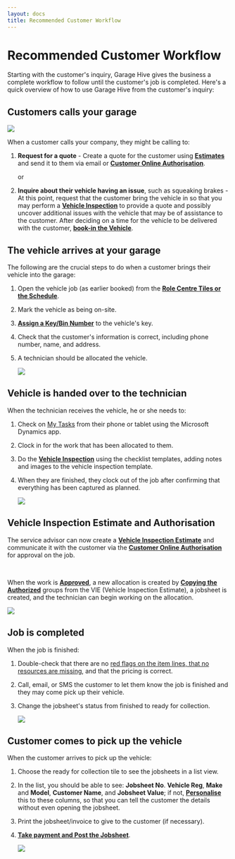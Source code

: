 ```yaml
---
layout: docs
title: Recommended Customer Workflow
---
```


# Recommended Customer Workflow 
Starting with the customer's inquiry, Garage Hive gives the business a complete workflow to follow until the customer's job is completed. Here's a quick overview of how to use Garage Hive from the customer's inquiry: 

## Customers calls your garage

   ![](media/garagehive-customer-workflow1.png)

When a customer calls your company, they might be calling to: 
1. **Request for a quote** - Create a quote for the customer using [**Estimates**](garagehive-create-an-estimate.html) and send it to them via email or [**Customer Online Authorisation**](garagehive-online-documents-using-online-documents-in-estimates-checklists-and-vehicle-inspection-estimates.html). 

   or 

2. **Inquire about their vehicle having an issue**, such as squeaking brakes - At this point, request that the customer bring the vehicle in so that you may perform a [**Vehicle Inspection**](garagehive-technicians-vehicle-inspections.html) to provide a quote and possibly uncover additional issues with the vehicle that may be of assistance to the customer. After deciding on a time for the vehicle to be delivered with the customer, [**book-in the Vehicle**](garagehive-create-a-booking.html). 

## The vehicle arrives at your garage 
The following are the crucial steps to do when a customer brings their vehicle into the garage: 
1. Open the vehicle job (as earlier booked) from the [**Role Centre Tiles or the Schedule**](garagehive-trial-processing-a-vehicle-arriving.html). 
2. Mark the vehicle as being on-site. 
3. [**Assign a Key/Bin Number**](garagehive-managing-key-numbers-in-the-system.html) to the vehicle's key. 
4. Check that the customer's information is correct, including phone number, name, and address. 
5. A technician should be allocated the vehicle.

   ![](media/garagehive-customer-workflow2.png)

## Vehicle is handed over to the technician 
When the technician receives the vehicle, he or she needs to: 
1. Check on [My Tasks](garagehive-easy-clocking.html) from their phone or tablet using the Microsoft Dynamics app. 
2. Clock in for the work that has been allocated to them. 
3. Do the [**Vehicle Inspection**](garagehive-technicians-vehicle-inspections.html) using the checklist templates, adding notes and images to the vehicle inspection template. 
4. When they are finished, they clock out of the job after confirming that everything has been captured as planned. 

   ![](media/garagehive-customer-workflow3.png)

## Vehicle Inspection Estimate and Authorisation 
The service advisor can now create a [**Vehicle Inspection Estimate**](garagehive-VHC.html) and communicate it with the customer via the [**Customer Online Authorisation**](garagehive-online-documents-using-online-documents-in-estimates-checklists-and-vehicle-inspection-estimates.html) for approval on the job.

<br>

When the work is [**Approved**](garagehive-online-documents-what-happens-for-customers-actions.html), a new allocation is created by [**Copying the Authorized**](garagehive-jobsheet-create.html) groups from the VIE (Vehicle Inspection Estimate), a jobsheet is created, and the technician can begin working on the allocation.

   ![](media/garagehive-customer-workflow4.png)

## Job is completed 
When the job is finished:
1. Double-check that there are no [red flags on the item lines, that no resources are missing](garagehive-jobsheet-taking-payment.html#adding-resources-to-labour-lines-in-a-jobsheet), and that the pricing is correct. 
2. Call, email, or SMS the customer to let them know the job is finished and they may come pick up their vehicle. 
3. Change the jobsheet's status from finished to ready for collection. 

   ![](media/garagehive-customer-workflow5.png)

## Customer comes to pick up the vehicle 
When the customer arrives to pick up the vehicle:
1. Choose the ready for collection tile to see the jobsheets in a list view. 
2. In the list, you should be able to see: **Jobsheet No**. **Vehicle Reg**, **Make** and **Model**, **Customer Name**, and **Jobsheet Value**; if not, [**Personalise**](garagehive-personalising-garage-hive.html) this to these columns, so that you can tell the customer the details without even opening the jobsheet. 
3. Print the jobsheet/invoice to give to the customer (if necessary). 
4. [**Take payment and Post the Jobsheet**](garagehive-jobsheet-taking-payment.html).

   ![](media/garagehive-customer-workflow6.png)
